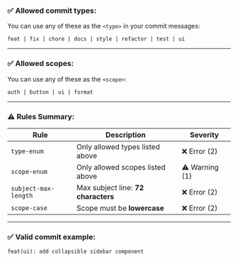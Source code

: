 ### ✅ **Allowed commit types:**

You can use any of these as the `<type>` in your commit messages:

```
feat | fix | chore | docs | style | refactor | test | ui
```

---

### ✅ **Allowed scopes:**

You can use any of these as the `<scope>`:

```
auth | button | ui | format
```

---

### ⚠️ **Rules Summary:**

| Rule                 | Description                         | Severity       |
| -------------------- | ----------------------------------- | -------------- |
| `type-enum`          | Only allowed types listed above     | ❌ Error (2)   |
| `scope-enum`         | Only allowed scopes listed above    | ⚠️ Warning (1) |
| `subject-max-length` | Max subject line: **72 characters** | ❌ Error (2)   |
| `scope-case`         | Scope must be **lowercase**         | ❌ Error (2)   |

---

### ✅ **Valid commit example:**

```
feat(ui): add collapsible sidebar component
```
